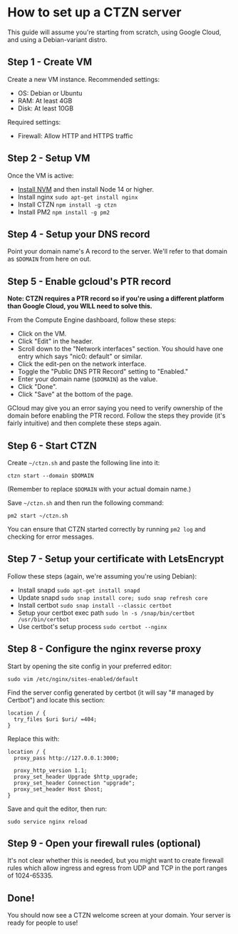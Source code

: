 # How to set up a CTZN server

This guide will assume you're starting from scratch, using Google Cloud, and using a Debian-variant distro.

## Step 1 - Create VM

Create a new VM instance. Recommended settings:

- OS: Debian or Ubuntu
- RAM: At least 4GB
- Disk: At least 10GB

Required settings:

- Firewall: Allow HTTP and HTTPS traffic

## Step 2 - Setup VM

Once the VM is active:

- [Install NVM](https://nvm.sh) and then install Node 14 or higher.
- Install nginx `sudo apt-get install nginx`
- Install CTZN `npm install -g ctzn`
- Install PM2 `npm install -g pm2`

## Step 4 - Setup your DNS record

Point your domain name's A record to the server. We'll refer to that domain as `$DOMAIN` from here on out.

## Step 5 - Enable gcloud's PTR record

**Note: CTZN requires a PTR record so if you're using a different platform than Google Cloud, you WILL need to solve this.**

From the Compute Engine dashboard, follow these steps:

- Click on the VM.
- Click "Edit" in the header.
- Scroll down to the "Network interfaces" section. You should have one entry which says "nic0: default" or similar.
- Click the edit-pen on the network interface.
- Toggle the "Public DNS PTR Record" setting to "Enabled."
- Enter your domain name (`$DOMAIN`) as the value.
- Click "Done".
- Click "Save" at the bottom of the page.

GCloud may give you an error saying you need to verify ownership of the domain before enabling the PTR record. Follow the steps they provide (it's fairly intuitive) and then complete these steps again.

## Step 6 - Start CTZN

Create `~/ctzn.sh` and paste the following line into it:

```
ctzn start --domain $DOMAIN
```

(Remember to replace `$DOMAIN` with your actual domain name.)

Save `~/ctzn.sh` and then run the following command:

```
pm2 start ~/ctzn.sh
```

You can ensure that CTZN started correctly by running `pm2 log` and checking for error messages.

## Step 7 - Setup your certificate with LetsEncrypt

Follow these steps (again, we're assuming you're using Debian):

- Install snapd `sudo apt-get install snapd`
- Update snapd `sudo snap install core; sudo snap refresh core`
- Install certbot `sudo snap install --classic certbot`
- Setup your certbot exec path `sudo ln -s /snap/bin/certbot /usr/bin/certbot`
- Use certbot's setup process `sudo certbot --nginx`

## Step 8 - Configure the nginx reverse proxy

Start by opening the site config in your preferred editor:

```
sudo vim /etc/nginx/sites-enabled/default
```

Find the server config generated by certbot (it will say "# managed by Certbot") and locate this section:

```
location / {
  try_files $uri $uri/ =404;
}
```

Replace this with:

```
location / {
  proxy_pass http://127.0.0.1:3000;

  proxy_http_version 1.1;
  proxy_set_header Upgrade $http_upgrade;
  proxy_set_header Connection "upgrade";
  proxy_set_header Host $host;
}
```

Save and quit the editor, then run:

```
sudo service nginx reload
```

## Step 9 - Open your firewall rules (optional)

It's not clear whether this is needed, but you might want to create firewall rules which allow ingress and egress from UDP and TCP in the port ranges of 1024-65335.

## Done!

You should now see a CTZN welcome screen at your domain.
Your server is ready for people to use!